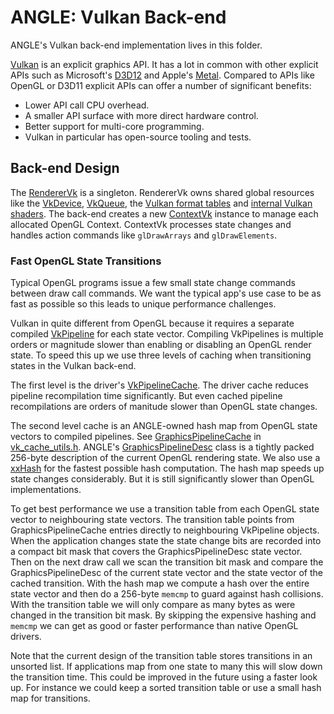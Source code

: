 # ANGLE: Vulkan Back-end

ANGLE's Vulkan back-end implementation lives in this folder.

[Vulkan](https://www.khronos.org/vulkan/) is an explicit graphics API. It has a lot in common with other explicit APIs such as Microsoft's [D3D12](https://docs.microsoft.com/en-us/windows/desktop/direct3d12/directx-12-programming-guide) and Apple's [Metal](https://developer.apple.com/metal/). Compared to APIs like OpenGL or D3D11 explicit APIs can offer a number of significant benefits:

 * Lower API call CPU overhead.
 * A smaller API surface with more direct hardware control.
 * Better support for multi-core programming.
 * Vulkan in particular has open-source tooling and tests.

## Back-end Design

The [RendererVk](RendererVk.cpp) is a singleton. RendererVk owns shared global resources like the [VkDevice](https://www.khronos.org/registry/vulkan/specs/1.1-extensions/man/html/VkDevice.html), [VkQueue](https://www.khronos.org/registry/vulkan/specs/1.1-extensions/man/html/VkQueue.html), the [Vulkan format tables](vk_format_utils.h) and [internal Vulkan shaders](shaders). The back-end creates a new [ContextVk](ContextVk.cpp) instance to manage each allocated OpenGL Context. ContextVk processes state changes and handles action commands like `glDrawArrays` and `glDrawElements`.

### Fast OpenGL State Transitions

Typical OpenGL programs issue a few small state change commands between draw call commands. We want the typical app's use case to be as fast as possible so this leads to unique performance challenges.

Vulkan in quite different from OpenGL because it requires a separate compiled [VkPipeline](https://www.khronos.org/registry/vulkan/specs/1.1-extensions/man/html/VkPipeline.html) for each state vector. Compiling VkPipelines is multiple orders or magnitude slower than enabling or disabling an OpenGL render state. To speed this up we use three levels of caching when transitioning states in the Vulkan back-end.

The first level is the driver's [VkPipelineCache](https://www.khronos.org/registry/vulkan/specs/1.1-extensions/man/html/VkPipelineCache.html). The driver cache reduces pipeline recompilation time significantly. But even cached pipeline recompilations are orders of manitude slower than OpenGL state changes.

The second level cache is an ANGLE-owned hash map from OpenGL state vectors to compiled pipelines. See [GraphicsPipelineCache](https://chromium.googlesource.com/angle/angle/+/225f08bf85a368f905362cdd1366e4795680452c/src/libANGLE/renderer/vulkan/vk_cache_utils.h#498) in [vk_cache_utils.h](vk_cache_utils.h). ANGLE's [GraphicsPipelineDesc](https://chromium.googlesource.com/angle/angle/+/225f08bf85a368f905362cdd1366e4795680452c/src/libANGLE/renderer/vulkan/vk_cache_utils.h#244) class is a tightly packed 256-byte description of the current OpenGL rendering state. We also use a [xxHash](https://github.com/Cyan4973/xxHash) for the fastest possible hash computation. The hash map speeds up state changes considerably. But it is still significantly slower than OpenGL implementations.

To get best performance we use a transition table from each OpenGL state vector to neighbouring state vectors. The transition table points from GraphicsPipelineCache entries directly to neighbouring VkPipeline objects. When the application changes state the state change bits are recorded into a compact bit mask that covers the GraphicsPipelineDesc state vector. Then on the next draw call we scan the transition bit mask and compare the GraphicsPipelineDesc of the current state vector and the state vector of the cached transition. With the hash map we compute a hash over the entire state vector and then do a 256-byte `memcmp` to guard against hash collisions. With the transition table we will only compare as many bytes as were changed in the transition bit mask. By skipping the expensive hashing and `memcmp` we can get as good or faster performance than native OpenGL drivers.

Note that the current design of the transition table stores transitions in an unsorted list. If applications map from one state to many this will slow down the transition time. This could be improved in the future using a faster look up. For instance we could keep a sorted transition table or use a small hash map for transitions.
